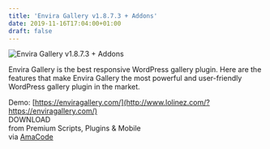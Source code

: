 ```yaml
---
title: 'Envira Gallery v1.8.7.3 + Addons'
date: 2019-11-16T17:04:00+01:00
draft: false
---
```


![Envira Gallery v1.8.7.3 + Addons](http://www.codelist.cc/uploads/posts/2018-05/1525499748_clczqqm.jpg "Envira Gallery v1.8.7.3 + Addons")  
  
Envira Gallery is the best responsive WordPress gallery plugin. Here are the features that make Envira Gallery the most powerful and user-friendly WordPress gallery plugin in the market.  
  
Demo: [https://enviragallery.com/](http://www.lolinez.com/?https://enviragallery.com/)  
DOWNLOAD  
from Premium Scripts, Plugins & Mobile  
via [AmaCode](https://amazcode.ooo)